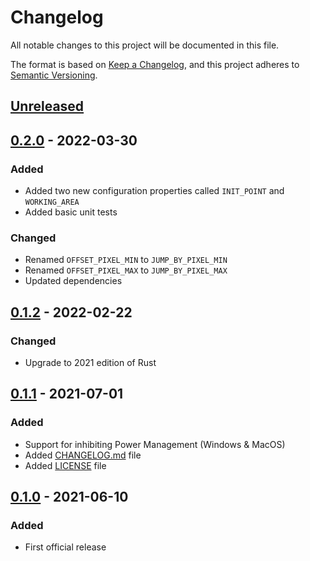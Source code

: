 # Changelog

All notable changes to this project will be documented in this file.

The format is based on [Keep a Changelog](https://keepachangelog.com/en/1.0.0/),
and this project adheres to [Semantic Versioning](https://semver.org/spec/v2.0.0.html).

## [Unreleased]

## [0.2.0] - 2022-03-30

### Added

- Added two new configuration properties called `INIT_POINT` and `WORKING_AREA`
- Added basic unit tests

### Changed

- Renamed `OFFSET_PIXEL_MIN` to `JUMP_BY_PIXEL_MIN`
- Renamed `OFFSET_PIXEL_MAX` to `JUMP_BY_PIXEL_MAX`
- Updated dependencies

## [0.1.2] - 2022-02-22

### Changed

- Upgrade to 2021 edition of Rust

## [0.1.1] - 2021-07-01

### Added

- Support for inhibiting Power Management (Windows & MacOS)
- Added [CHANGELOG.md](CHANGELOG.md) file
- Added [LICENSE](LICENSE) file

## [0.1.0] - 2021-06-10

### Added

- First official release

[Unreleased]: https://github.com/krystianhub/StayAwake/compare/v0.2.0...HEAD
[0.2.0]: https://github.com/krystianhub/StayAwake/compare/v0.1.2...v0.2.0
[0.1.2]: https://github.com/krystianhub/StayAwake/compare/v0.1.1...v0.1.2
[0.1.1]: https://github.com/krystianhub/StayAwake/compare/v0.1.0...v0.1.1
[0.1.0]: https://github.com/krystianhub/StayAwake/releases/tag/v0.1.0
